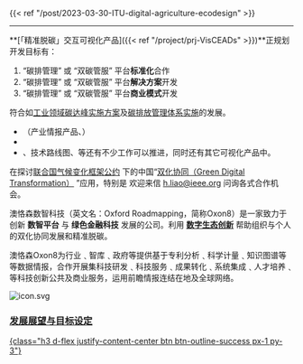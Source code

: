 
{{< ref "/post/2023-03-30-ITU-digital-agriculture-ecodesign" >}}

---



<div class="row d-flex justify-content-center flex-row"><div class="col-8">

**[「精准脱碳」交互可视化产品]({{< ref "/project/prj-VisCEADs" >}})**正规划开发目标有：

1. “碳排管理” 或 “双碳管服” 平台**标准化**合作
2. “碳排管理” 或 “双碳管服” 平台**解决方案**开发
3. “碳排管理” 或 “双碳管服” 平台**商业模式**开发

符合如[工业领域碳达峰实施方案](https://www.gov.cn/gongbao/content/2022/content_5717004.htm)及[碳排放管理体系实施](http://bzh.scjgj.beijing.gov.cn/bzh/apifile/file/2021/20210325/f4451779-29b3-491d-ac72-cfe29b5f53b2.PDF)的发展。


*  （产业情报产品、）
* 
* 、技术路线图、等还有不少工作可以推进，同时还有其它可视化产品中。

在探讨[联合国气候变化框架公约](https://unfccc.int/sites/default/files/convchin.pdf)
下的中国“[双化协同（Green Digital Transformation）](https://m.gmw.cn/2023-02/26/content_1303295710.htm)
”应用，特别是 欢迎来信 h.liao@ieee.org 问询各式合作机会。



澳恪森数智科技（英文名：Oxford Roadmapping，简称Oxon8）是一家致力于创新 **数智平台** 与 **绿色金融科技** 发展的公司。利用 **[数字生态创新](https://www.itu.int/dms_pub/itu-d/opb/inno/D-INNO-TOOLKIT.2-2020-PDF-C.pdf)** 帮助组织与个人的双化协同发展和精准脱碳。

澳恪森Oxon8为行业﹑智库﹑政府等提供基于专利分析﹑科学计量﹑知识图谱等等数据情报，合作开展集科技研发﹑科技服务﹑成果转化﹑系统集成﹑人才培养﹑等科技创新公共及商业服务，运用前瞻情报连结在地及全球网络。

</div><div class="col-4">

![icon.svg](icon.svg)
<a href="https://oxon8.netlify.app" class=" h1 text-center">

###  发展展望与目标设定
{class="h3 d-flex justify-content-center btn btn-outline-success px-1 py-3"}
</a>

</div>
</div>
